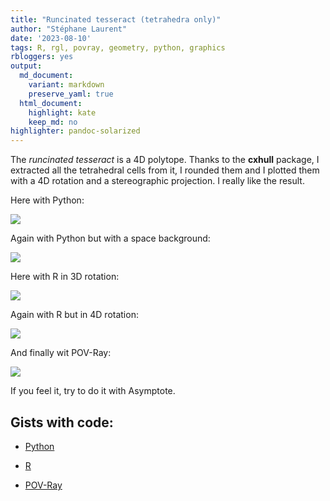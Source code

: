 ```yaml
---
title: "Runcinated tesseract (tetrahedra only)"
author: "Stéphane Laurent"
date: '2023-08-10'
tags: R, rgl, povray, geometry, python, graphics
rbloggers: yes
output:
  md_document:
    variant: markdown
    preserve_yaml: true
  html_document:
    highlight: kate
    keep_md: no
highlighter: pandoc-solarized
---
```


The *runcinated tesseract* is a 4D polytope. Thanks to the **cxhull**
package, I extracted all the tetrahedral cells from it, I rounded them
and I plotted them with a 4D rotation and a stereographic projection. I
really like the result.

Here with Python:

![](./figures/runcinatedTesseract1_Python.gif)

Again with Python but with a space background:

![](./figures/runcinatedTesseract2_Python.gif)

Here with R in 3D rotation:

![](./figures/runcinatedTesseract1_R.gif)

Again with R but in 4D rotation:

![](./figures/runcinatedTesseract2_R.gif)

And finally wit POV-Ray:

![](./figures/runcinatedTesseract_POVRay.gif)

If you feel it, try to do it with Asymptote.

## Gists with code:

-   [Python](https://gist.github.com/stla/83925fce019921ec12440ad05fdcd213)

-   [R](https://gist.github.com/stla/61206316a3bc5a38c7268cec7ff3ca20)

-   [POV-Ray](https://gist.github.com/stla/3b5681a09c949b3a717f82f3e38e37fd)
